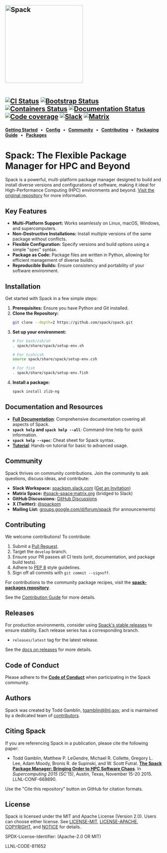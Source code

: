 <div align="left">

<h2>
<picture>
  <source media="(prefers-color-scheme: dark)" srcset="https://raw.githubusercontent.com/spack/spack/refs/heads/develop/share/spack/logo/spack-logo-white-text.svg" width="250">
  <source media="(prefers-color-scheme: light)" srcset="https://raw.githubusercontent.com/spack/spack/refs/heads/develop/share/spack/logo/spack-logo-text.svg" width="250">
  <img alt="Spack" src="https://raw.githubusercontent.com/spack/spack/refs/heads/develop/share/spack/logo/spack-logo-text.svg" width="250">
</picture>

<br>
<br clear="all">

<a href="https://github.com/spack/spack/actions/workflows/ci.yml"><img src="https://github.com/spack/spack/workflows/ci/badge.svg" alt="CI Status"></a>
<a href="https://github.com/spack/spack/actions/workflows/bootstrapping.yml"><img src="https://github.com/spack/spack/actions/workflows/bootstrap.yml/badge.svg" alt="Bootstrap Status"></a>
<a href="https://github.com/spack/spack/actions/workflows/build-containers.yml"><img src="https://github.com/spack/spack/actions/workflows/build-containers.yml/badge.svg" alt="Containers Status"></a>
<a href="https://spack.readthedocs.io"><img src="https://readthedocs.org/projects/spack/badge/?version=latest" alt="Documentation Status"></a>
<a href="https://codecov.io/gh/spack/spack"><img src="https://codecov.io/gh/spack/spack/branch/develop/graph/badge.svg" alt="Code coverage"/></a>
<a href="https://slack.spack.io"><img src="https://slack.spack.io/badge.svg" alt="Slack"/></a>
<a href="https://matrix.to/#/#spack-space:matrix.org"><img src="https://img.shields.io/matrix/spack-space%3Amatrix.org?label=matrix" alt="Matrix"/></a>

</h2>

**[Getting Started] &nbsp; • &nbsp; [Config] &nbsp; • &nbsp; [Community] &nbsp; • &nbsp; [Contributing] &nbsp; • &nbsp; [Packaging Guide] &nbsp; • &nbsp; [Packages]**

[Getting Started]: https://spack.readthedocs.io/en/latest/getting_started.html
[Config]: https://spack.readthedocs.io/en/latest/configuration.html
[Community]: #community
[Contributing]: https://spack.readthedocs.io/en/latest/contribution_guide.html
[Packaging Guide]: https://spack.readthedocs.io/en/latest/packaging_guide_creation.html
[Packages]: https://github.com/spack/spack-packages

</div>

# Spack: The Flexible Package Manager for HPC and Beyond

Spack is a powerful, multi-platform package manager designed to build and install diverse versions and configurations of software, making it ideal for High-Performance Computing (HPC) environments and beyond.  [Visit the original repository](https://github.com/spack/spack) for more information.

## Key Features

*   **Multi-Platform Support:** Works seamlessly on Linux, macOS, Windows, and supercomputers.
*   **Non-Destructive Installations:** Install multiple versions of the same package without conflicts.
*   **Flexible Configuration:**  Specify versions and build options using a simple "spec" syntax.
*   **Package as Code:** Package files are written in Python, allowing for efficient management of diverse builds.
*   **Reproducible Builds:**  Ensure consistency and portability of your software environment.

## Installation

Get started with Spack in a few simple steps:

1.  **Prerequisites:** Ensure you have Python and Git installed.
2.  **Clone the Repository:**
    ```bash
    git clone --depth=2 https://github.com/spack/spack.git
    ```
3.  **Set up your environment:**
    ```bash
    # For bash/zsh/sh
    . spack/share/spack/setup-env.sh

    # For tcsh/csh
    source spack/share/spack/setup-env.csh

    # For fish
    . spack/share/spack/setup-env.fish
    ```
4.  **Install a package:**
    ```bash
    spack install zlib-ng
    ```

## Documentation and Resources

*   **[Full Documentation](https://spack.readthedocs.io/)**: Comprehensive documentation covering all aspects of Spack.
*   **`spack help` and `spack help --all`**: Command-line help for quick information.
*   **`spack help --spec`**: Cheat sheet for Spack syntax.
*   **[Tutorial](https://spack-tutorial.readthedocs.io/)**: Hands-on tutorial for basic to advanced usage.

## Community

Spack thrives on community contributions.  Join the community to ask questions, discuss ideas, and contribute:

*   **Slack Workspace:** [spackpm.slack.com](https://spackpm.slack.com) ([Get an Invitation](https://slack.spack.io))
*   **Matrix Space:** [#spack-space:matrix.org](https://matrix.to/#/#spack-space:matrix.org) (bridged to Slack)
*   **GitHub Discussions:** [GitHub Discussions](https://github.com/spack/spack/discussions)
*   **X (Twitter):** [@spackpm](https://twitter.com/spackpm)
*   **Mailing List:** [groups.google.com/d/forum/spack](https://groups.google.com/d/forum/spack) (for announcements)

## Contributing

We welcome contributions!  To contribute:

1.  Submit a [Pull Request](https://help.github.com/articles/using-pull-requests/).
2.  Target the `develop` branch.
3.  Ensure your PR passes all CI tests (unit, documentation, and package build tests).
4.  Adhere to [PEP 8](https://www.python.org/dev/peps/pep-0008/) style guidelines.
5.  Sign off all commits with `git commit --signoff`.

For contributions to the community package recipes, visit the **[spack-packages repository][Packages]**.

See the [Contribution Guide](https://spack.readthedocs.io/en/latest/contribution_guide.html) for more details.

## Releases

For production environments, consider using [Spack's stable releases](https://github.com/spack/spack/releases) to ensure stability.  Each release series has a corresponding branch.

*   `releases/latest` tag for the latest release.

See the [docs on releases](https://spack.readthedocs.io/en/latest/developer_guide.html#releases) for more details.

## Code of Conduct

Please adhere to the [**Code of Conduct**](.github/CODE_OF_CONDUCT.md) when participating in the Spack community.

## Authors

Spack was created by Todd Gamblin, tgamblin@llnl.gov, and is maintained by a dedicated team of [contributors](https://github.com/spack/spack/graphs/contributors).

## Citing Spack

If you are referencing Spack in a publication, please cite the following paper:

 * Todd Gamblin, Matthew P. LeGendre, Michael R. Collette, Gregory L. Lee,
   Adam Moody, Bronis R. de Supinski, and W. Scott Futral.
   [**The Spack Package Manager: Bringing Order to HPC Software Chaos**](https://www.computer.org/csdl/proceedings/sc/2015/3723/00/2807623.pdf).
   In *Supercomputing 2015 (SC’15)*, Austin, Texas, November 15-20 2015. LLNL-CONF-669890.

Use the "Cite this repository" button on GitHub for citation formats.

## License

Spack is licensed under the MIT and Apache License (Version 2.0). Users can choose either license.
See [LICENSE-MIT](https://github.com/spack/spack/blob/develop/LICENSE-MIT),
[LICENSE-APACHE](https://github.com/spack/spack/blob/develop/LICENSE-APACHE),
[COPYRIGHT](https://github.com/spack/spack/blob/develop/COPYRIGHT), and
[NOTICE](https://github.com/spack/spack/blob/develop/NOTICE) for details.

SPDX-License-Identifier: (Apache-2.0 OR MIT)

LLNL-CODE-811652